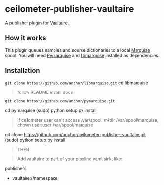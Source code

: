 ceilometer-publisher-vaultaire
==============================

A publisher plugin for [Vaultaire].

[Vaultaire]: https://github.com/anchor/vaultaire


How it works
------------

This plugin queues samples and source dictionaries to a local [Marquise] spool.
You will need [Pymarquise] and [libmarquise] installed as dependencies.

[Marquise]: https://github.com/anchor/marquise
[Pymarquise]: https://github.com/anchor/pymarquise
[libmarquise]: https://github.com/anchor/libmarquise


Installation
---

`git clone https://github.com/anchor/libmarquise.git`
cd libmarquise
> follow README install docs

`git clone https://github.com/anchor/pymarquise.git`


cd pymarquise
(sudo) python setup.py install

> if ceilometer user can't access /var/spool:
>   mkdir /var/spool/marquise,
>   chown user:user /var/spool/marquise

git clone https://github.com/anchor/ceilometer-publisher-vaultaire.git
(sudo) python setup.py install

> THEN

> Add vaultaire to part of your pipeline.yaml sink, like:

publishers:
   - vaultaire://namespace
